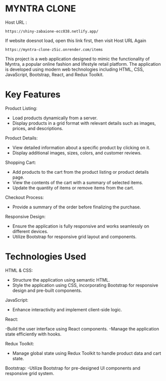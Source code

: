 # MYNTRA CLONE

Host URL :

    https://shiny-zabaione-ecc038.netlify.app/

If website doesnot load, open this link first, then visit Host URL Again
       
    https://myntra-clone-z5ic.onrender.com/items

This project is a web application designed to mimic the functionality of Myntra, a popular online fashion and lifestyle retail platform. The application is developed using modern web technologies including HTML, CSS, JavaScript, Bootstrap, React, and Redux Toolkit.

# Key Features

 Product Listing:
- Load products dynamically from a server.
- Display products in a grid format with relevant details such as images, prices, and descriptions.

Product Details:

- View detailed information about a specific product by clicking on it.
- Display additional images, sizes, colors, and customer reviews.


Shopping Cart:

- Add products to the cart from the product listing or product details page.
- View the contents of the cart with a summary of selected items.
- Update the quantity of items or remove items from the cart.

Checkout Process:

- Provide a summary of the order before finalizing the purchase.

Responsive Design:

- Ensure the application is fully responsive and works seamlessly on different devices.
- Utilize Bootstrap for responsive grid layout and components.

# Technologies Used

HTML & CSS:
- Structure the application using semantic HTML.
- Style the application using CSS, incorporating Bootstrap for responsive design and pre-built components.

JavaScript:
- Enhance interactivity and implement client-side logic.

React:

-Build the user interface using React components.
-Manage the application state efficiently with hooks.

Redux Toolkit:
- Manage global state using Redux Toolkit to handle product data and cart state.

Bootstrap:
-Utilize Bootstrap for pre-designed UI components and responsive grid system.
